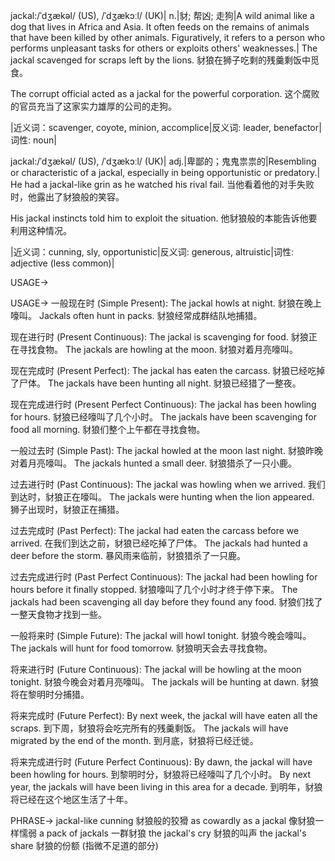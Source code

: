jackal:/ˈdʒækəl/ (US), /ˈdʒækɔːl/ (UK)| n.|豺; 帮凶; 走狗|A wild animal like a dog that lives in Africa and Asia.  It often feeds on the remains of animals that have been killed by other animals. Figuratively, it refers to a person who performs unpleasant tasks for others or exploits others' weaknesses.|
The jackal scavenged for scraps left by the lions. 豺狼在狮子吃剩的残羹剩饭中觅食。

The corrupt official acted as a jackal for the powerful corporation. 这个腐败的官员充当了这家实力雄厚的公司的走狗。

|近义词：scavenger, coyote, minion, accomplice|反义词: leader, benefactor|词性: noun|

jackal:/ˈdʒækəl/ (US), /ˈdʒækɔːl/ (UK)| adj.|卑鄙的；鬼鬼祟祟的|Resembling or characteristic of a jackal, especially in being opportunistic or predatory.|
He had a jackal-like grin as he watched his rival fail. 当他看着他的对手失败时，他露出了豺狼般的笑容。

His jackal instincts told him to exploit the situation. 他豺狼般的本能告诉他要利用这种情况。


|近义词：cunning, sly, opportunistic|反义词: generous, altruistic|词性: adjective (less common)|



USAGE->

USAGE->
一般现在时 (Simple Present):
The jackal howls at night. 豺狼在晚上嚎叫。
Jackals often hunt in packs. 豺狼经常成群结队地捕猎。


现在进行时 (Present Continuous):
The jackal is scavenging for food. 豺狼正在寻找食物。
The jackals are howling at the moon. 豺狼对着月亮嚎叫。


现在完成时 (Present Perfect):
The jackal has eaten the carcass. 豺狼已经吃掉了尸体。
The jackals have been hunting all night. 豺狼已经猎了一整夜。


现在完成进行时 (Present Perfect Continuous):
The jackal has been howling for hours. 豺狼已经嚎叫了几个小时。
The jackals have been scavenging for food all morning. 豺狼们整个上午都在寻找食物。


一般过去时 (Simple Past):
The jackal howled at the moon last night. 豺狼昨晚对着月亮嚎叫。
The jackals hunted a small deer. 豺狼猎杀了一只小鹿。


过去进行时 (Past Continuous):
The jackal was howling when we arrived. 我们到达时，豺狼正在嚎叫。
The jackals were hunting when the lion appeared. 狮子出现时，豺狼正在捕猎。


过去完成时 (Past Perfect):
The jackal had eaten the carcass before we arrived. 在我们到达之前，豺狼已经吃掉了尸体。
The jackals had hunted a deer before the storm. 暴风雨来临前，豺狼猎杀了一只鹿。


过去完成进行时 (Past Perfect Continuous):
The jackal had been howling for hours before it finally stopped. 豺狼嚎叫了几个小时才终于停下来。
The jackals had been scavenging all day before they found any food. 豺狼们找了一整天食物才找到一些。


一般将来时 (Simple Future):
The jackal will howl tonight. 豺狼今晚会嚎叫。
The jackals will hunt for food tomorrow. 豺狼明天会去寻找食物。


将来进行时 (Future Continuous):
The jackal will be howling at the moon tonight.  豺狼今晚会对着月亮嚎叫。
The jackals will be hunting at dawn. 豺狼将在黎明时分捕猎。


将来完成时 (Future Perfect):
By next week, the jackal will have eaten all the scraps. 到下周，豺狼将会吃完所有的残羹剩饭。
The jackals will have migrated by the end of the month. 到月底，豺狼将已经迁徙。


将来完成进行时 (Future Perfect Continuous):
By dawn, the jackal will have been howling for hours. 到黎明时分，豺狼将已经嚎叫了几个小时。
By next year, the jackals will have been living in this area for a decade. 到明年，豺狼将已经在这个地区生活了十年。



PHRASE->
jackal-like cunning 豺狼般的狡猾
as cowardly as a jackal 像豺狼一样懦弱
a pack of jackals 一群豺狼
the jackal's cry 豺狼的叫声
the jackal's share 豺狼的份额 (指微不足道的部分)
